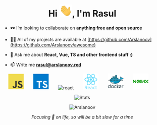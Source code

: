 <h1 align="center">Hi <img src="https://raw.githubusercontent.com/ABSphreak/ABSphreak/master/gifs/Hi.gif" width="40px" />, I'm Rasul</h1>

- 🕶 I’m looking to collaborate on **anything free and open source**

- 👨‍💻 All of my projects are available at [https://github.com/Arslanoov](https://github.com/Arslanoov/awesome)

- 💬 Ask me about **React, Vue, TS and other frontend stuff :)**

- 📫 Write me **rasul@arslanoov.red**

<p align="center">
  <img style="margin-right: 25px" src="https://raw.githubusercontent.com/devicons/devicon/master/icons/javascript/javascript-original.svg" alt="javascript" width="50" height="50"/>
  <img style="margin-right: 25px" src="https://raw.githubusercontent.com/devicons/devicon/master/icons/typescript/typescript-original.svg" alt="typescript" width="50" height="50"/>
  <img style="margin-right: 25px" src="https://upload.wikimedia.org/wikipedia/commons/9/95/Vue.js_Logo_2.svg" alt="react" width="50" height="50"/>
  <img style="margin-right: 25px" src="https://raw.githubusercontent.com/devicons/devicon/master/icons/react/react-original-wordmark.svg" alt="react" width="50" height="50"/>
  <img style="margin-right: 25px" src="https://raw.githubusercontent.com/devicons/devicon/master/icons/docker/docker-original-wordmark.svg" alt="docker" width="50" height="50"/>
  <img style="margin-right: 25px" src="https://raw.githubusercontent.com/devicons/devicon/master/icons/nginx/nginx-original.svg" alt="nginx" width="50" height="50"/>
</p>

<p align="center">
  <img src="https://github-readme-streak-stats.herokuapp.com/?user=Arslanoov" alt="Stats" />
</p>

<p align="center">
    <img src="https://github-readme-stats-five-lyart.vercel.app/api?username=Arslanoov&show_icons=true" alt="Arslanoov" />
</p>

<p align="center">
  <em>Focusing 🎯 on life, so will be a bit slow for a time</em>
</p>
